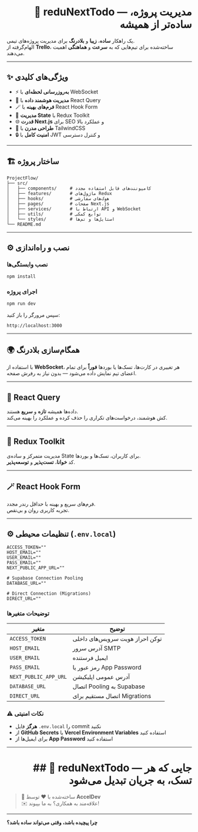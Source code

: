<h1 align="right">🧩 reduNextTodo — مدیریت پروژه، ساده‌تر از همیشه</h1>

یک راهکار **ساده**، **زیبا** و **بلادرنگ** برای مدیریت پروژه‌های تیمی.  
الهام‌گرفته از **Trello**، ساخته‌شده برای تیم‌هایی که به **سرعت** و **هماهنگی** اهمیت می‌دهند.

---

## ✨ ویژگی‌های کلیدی

- ⚡ **به‌روزرسانی لحظه‌ای** با WebSocket
- 🧠 **مدیریت هوشمند داده** با React Query
- 🪄 **فرم‌های بهینه** با React Hook Form
- 🧩 **مدیریت State** با Redux Toolkit
- 🌐 **قدرت Next.js** برای SEO و عملکرد بالا
- 🎨 **طراحی مدرن** با TailwindCSS
- 🔒 **امنیت کامل** با JWT و کنترل دسترسی

---

## 🏗️ ساختار پروژه

```
ProjectFlow/
├── src/
│   ├── components/     # کامپوننت‌های قابل استفاده مجدد
│   ├── features/       # ماژول‌های Redux
│   ├── hooks/          # هوک‌های سفارشی
│   ├── pages/          # صفحات Next.js
│   ├── services/       # ارتباط با API و WebSocket
│   ├── utils/          # توابع کمکی
│   └── styles/         # استایل‌ها و تم‌ها
└── README.md
```

---

## ⚙️ نصب و راه‌اندازی

### نصب وابستگی‌ها
```bash
npm install
```

### اجرای پروژه
```bash
npm run dev
```

سپس مرورگر را باز کنید:
```
http://localhost:3000
```

---

## 🌍 همگام‌سازی بلادرنگ

با استفاده از **WebSocket**، هر تغییری در کارت‌ها، تسک‌ها یا بوردها **فوراً** برای تمام اعضای تیم نمایش داده می‌شود — بدون نیاز به رفرش صفحه.

---

## 🧠 React Query

داده‌ها همیشه **تازه** و **سریع** هستند.  
کش هوشمند، درخواست‌های تکراری را حذف کرده و عملکرد را بهینه می‌کند.

---

## 🧰 Redux Toolkit

مدیریت متمرکز و ساده‌ی State برای کاربران، تسک‌ها و بوردها.  
کد **خوانا**، **تست‌پذیر** و **توسعه‌پذیر**.

---

## 🪄 React Hook Form

فرم‌های سریع و بهینه با حداقل رندر مجدد.  
تجربه کاربری روان و بی‌نقص.



---

## ⚙️ تنظیمات محیطی (`.env.local`)

```env
ACCESS_TOKEN=""
HOST_EMAIL=""
USER_EMAIL=""
PASS_EMAIL=""
NEXT_PUBLIC_APP_URL=""

# Supabase Connection Pooling
DATABASE_URL=""

# Direct Connection (Migrations)
DIRECT_URL=""
```

### توضیحات متغیرها

| متغیر | توضیح |
|-------|-------|
| `ACCESS_TOKEN` | توکن احراز هویت سرویس‌های داخلی |
| `HOST_EMAIL` | آدرس سرور SMTP |
| `USER_EMAIL` | ایمیل فرستنده |
| `PASS_EMAIL` | رمز عبور یا App Password |
| `NEXT_PUBLIC_APP_URL` | آدرس عمومی اپلیکیشن |
| `DATABASE_URL` | اتصال Pooling به Supabase |
| `DIRECT_URL` | اتصال مستقیم برای Migrations |

### ⚠️ نکات امنیتی

- **هرگز** فایل `.env.local` را commit نکنید
- از **GitHub Secrets** یا **Vercel Environment Variables** استفاده کنید
- برای ایمیل‌ها از **App Password** استفاده کنید

---

<h1 align="right">## 🚀 reduNextTodo — جایی که هر تسک، به جریان تبدیل می‌شود</h1>

> 💼 ساخته‌شده با ❤️ توسط **AccelDev**  
> ✉️ علاقه‌مند به همکاری؟ به ما بپیوند!

---

**چرا پیچیده باشد، وقتی می‌تواند ساده باشد؟**

